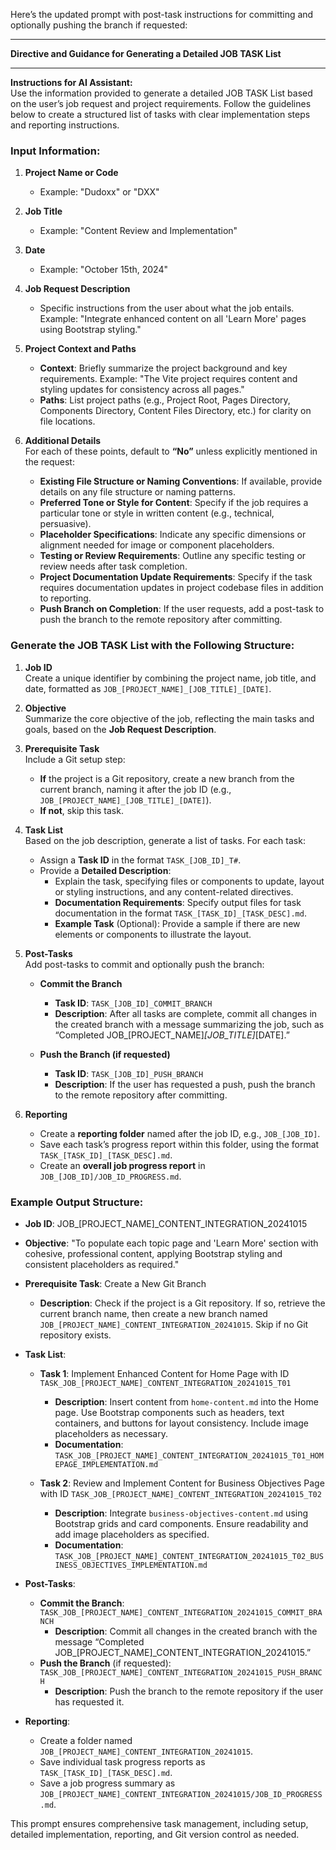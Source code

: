 Here’s the updated prompt with post-task instructions for committing and optionally pushing the branch if requested:

---

**Directive and Guidance for Generating a Detailed JOB TASK List**

---

**Instructions for AI Assistant:**  
Use the information provided to generate a detailed JOB TASK List based on the user’s job request and project requirements. Follow the guidelines below to create a structured list of tasks with clear implementation steps and reporting instructions.

### Input Information:

1. **Project Name or Code**  
   - Example: "Dudoxx" or "DXX"

2. **Job Title**  
   - Example: "Content Review and Implementation"

3. **Date**  
   - Example: "October 15th, 2024"

4. **Job Request Description**  
   - Specific instructions from the user about what the job entails. Example: "Integrate enhanced content on all 'Learn More' pages using Bootstrap styling."

5. **Project Context and Paths**  
   - **Context**: Briefly summarize the project background and key requirements. Example: "The Vite project requires content and styling updates for consistency across all pages."
   - **Paths**: List project paths (e.g., Project Root, Pages Directory, Components Directory, Content Files Directory, etc.) for clarity on file locations.

6. **Additional Details**  
   For each of these points, default to **“No”** unless explicitly mentioned in the request:
   - **Existing File Structure or Naming Conventions**: If available, provide details on any file structure or naming patterns.
   - **Preferred Tone or Style for Content**: Specify if the job requires a particular tone or style in written content (e.g., technical, persuasive).
   - **Placeholder Specifications**: Indicate any specific dimensions or alignment needed for image or component placeholders.
   - **Testing or Review Requirements**: Outline any specific testing or review needs after task completion.
   - **Project Documentation Update Requirements**: Specify if the task requires documentation updates in project codebase files in addition to reporting.
   - **Push Branch on Completion**: If the user requests, add a post-task to push the branch to the remote repository after committing.

### Generate the JOB TASK List with the Following Structure:

1. **Job ID**  
   Create a unique identifier by combining the project name, job title, and date, formatted as `JOB_[PROJECT_NAME]_[JOB_TITLE]_[DATE]`.

2. **Objective**  
   Summarize the core objective of the job, reflecting the main tasks and goals, based on the **Job Request Description**.

3. **Prerequisite Task**  
   Include a Git setup step:
   - **If** the project is a Git repository, create a new branch from the current branch, naming it after the job ID (e.g., `JOB_[PROJECT_NAME]_[JOB_TITLE]_[DATE]`).
   - **If not**, skip this task.

4. **Task List**  
   Based on the job description, generate a list of tasks. For each task:
   - Assign a **Task ID** in the format `TASK_[JOB_ID]_T#`.
   - Provide a **Detailed Description**:
     - Explain the task, specifying files or components to update, layout or styling instructions, and any content-related directives.
     - **Documentation Requirements**: Specify output files for task documentation in the format `TASK_[TASK_ID]_[TASK_DESC].md`.
     - **Example Task** (Optional): Provide a sample if there are new elements or components to illustrate the layout.

5. **Post-Tasks**  
   Add post-tasks to commit and optionally push the branch:
   - **Commit the Branch**  
     - **Task ID**: `TASK_[JOB_ID]_COMMIT_BRANCH`
     - **Description**: After all tasks are complete, commit all changes in the created branch with a message summarizing the job, such as “Completed JOB_[PROJECT_NAME]_[JOB_TITLE]_[DATE].”
   
   - **Push the Branch (if requested)**  
     - **Task ID**: `TASK_[JOB_ID]_PUSH_BRANCH`
     - **Description**: If the user has requested a push, push the branch to the remote repository after committing.

6. **Reporting**  
   - Create a **reporting folder** named after the job ID, e.g., `JOB_[JOB_ID]`.
   - Save each task’s progress report within this folder, using the format `TASK_[TASK_ID]_[TASK_DESC].md`.
   - Create an **overall job progress report** in `JOB_[JOB_ID]/JOB_ID_PROGRESS.md`.

### Example Output Structure:

- **Job ID**: JOB_[PROJECT_NAME]_CONTENT_INTEGRATION_20241015
- **Objective**: "To populate each topic page and 'Learn More' section with cohesive, professional content, applying Bootstrap styling and consistent placeholders as required."
- **Prerequisite Task**: Create a New Git Branch
    - **Description**: Check if the project is a Git repository. If so, retrieve the current branch name, then create a new branch named `JOB_[PROJECT_NAME]_CONTENT_INTEGRATION_20241015`. Skip if no Git repository exists.
- **Task List**:
  - **Task 1**: Implement Enhanced Content for Home Page with ID `TASK_JOB_[PROJECT_NAME]_CONTENT_INTEGRATION_20241015_T01`
      - **Description**: Insert content from `home-content.md` into the Home page. Use Bootstrap components such as headers, text containers, and buttons for layout consistency. Include image placeholders as necessary.
      - **Documentation**: `TASK_JOB_[PROJECT_NAME]_CONTENT_INTEGRATION_20241015_T01_HOMEPAGE_IMPLEMENTATION.md`

  - **Task 2**: Review and Implement Content for Business Objectives Page with ID `TASK_JOB_[PROJECT_NAME]_CONTENT_INTEGRATION_20241015_T02`
      - **Description**: Integrate `business-objectives-content.md` using Bootstrap grids and card components. Ensure readability and add image placeholders as specified.
      - **Documentation**: `TASK_JOB_[PROJECT_NAME]_CONTENT_INTEGRATION_20241015_T02_BUSINESS_OBJECTIVES_IMPLEMENTATION.md`

- **Post-Tasks**:
   - **Commit the Branch**: `TASK_JOB_[PROJECT_NAME]_CONTENT_INTEGRATION_20241015_COMMIT_BRANCH`
      - **Description**: Commit all changes in the created branch with the message “Completed JOB_[PROJECT_NAME]_CONTENT_INTEGRATION_20241015.”
   - **Push the Branch** (if requested): `TASK_JOB_[PROJECT_NAME]_CONTENT_INTEGRATION_20241015_PUSH_BRANCH`
      - **Description**: Push the branch to the remote repository if the user has requested it.

- **Reporting**:
   - Create a folder named `JOB_[PROJECT_NAME]_CONTENT_INTEGRATION_20241015`.
   - Save individual task progress reports as `TASK_[TASK_ID]_[TASK_DESC].md`.
   - Save a job progress summary as `JOB_[PROJECT_NAME]_CONTENT_INTEGRATION_20241015/JOB_ID_PROGRESS.md`.

This prompt ensures comprehensive task management, including setup, detailed implementation, reporting, and Git version control as needed.